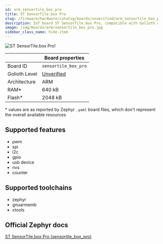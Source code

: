 ```yaml
---
id: arm_sensortile_box_pro
title: ST SensorTile.box Pro
slug: /firmware/hardware/catalog/boards/unverified/arm_sensortile_box_pro
description: IoT board ST SensorTile.box Pro, compatible with Golioth at unverified level.
image: /img/boards/arm/sensortile_box_pro.jpg
sidebar_class_name: hide-item
---
```


[//]: # (This is an auto-generated file, do not edit! Changes to it will be lost upon re-generation)

![ST SensorTile.box Pro!](/img/boards/arm/sensortile_box_pro.jpg "ST SensorTile.box Pro")

|                | Board properties     |
| -------------  | -------------------- |
| Board ID       | `sensortile_box_pro` |
| Golioth Level  | [Unverified](/firmware/hardware#unverified-boards) |
| Architecture   | ARM |
| RAM*           | 640 kB |
| Flash*         | 2048 kB |

\* values are as reported by Zephyr `.yaml` board files, which don't represent the overall available resources



## Supported features

* pwm
* spi
* i2c
* gpio
* usb device
* nvs
* counter

## Supported toolchains

* zephyr
* gnuarmemb
* xtools

## Official Zephyr docs

[ST SensorTile.box Pro (sensortile_box_pro)](https://docs.zephyrproject.org/latest/boards/arm/sensortile_box_pro/doc/index.html)
